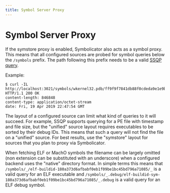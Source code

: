 ```yaml
---
title: Symbol Server Proxy
---
```


# Symbol Server Proxy

If the symstore proxy is enabled, Symbolicator also acts as a symbol proxy.
This means that all configured sources are probed for symbol queries below the
`/symbols` prefix. The path following this prefix needs to be a valid [SSQP
query].

Example:

```
$ curl -IL http://localhost:3021/symbols/wkernel32.pdb/ff9f9f7841db88f0cdeda9e1e9bff3b51/wkernel32.pdb
HTTP/1.1 200 OK
content-length: 846848
content-type: application/octet-stream
date: Fri, 19 Apr 2019 22:47:54 GMT
```

The layout of a configured source can limit what kind of queries to it will succeed.
For example, SSQP supports querying for a PE file with timestamp and file size, but the
"unified" source layout requires executables to be sorted by their debug IDs. This means
that such a query will not find the file on a "unified" source.
For best results, use the "symstore" layout for sources that you plan to proxy via Symbolicator.

When fetching ELF or MachO symbols the filename can be largely omitted (non
extension can be substituted with an underscore) when a configured backend uses
the "native" directory format. In simple terms this means that
`/symbols/_/elf-buildid-180a373d6afbabf0eb1f09be1bc45bd796a71085/_` is a valid
query for an ELF executable and
`/symbols/_.debug/elf-buildid-sym-180a373d6afbabf0eb1f09be1bc45bd796a71085/_.debug`
is a valid query for an ELF debug symbol.

[ssqp query]: https://github.com/dotnet/symstore/blob/master/docs/specs/SSQP_Key_Conventions.md
